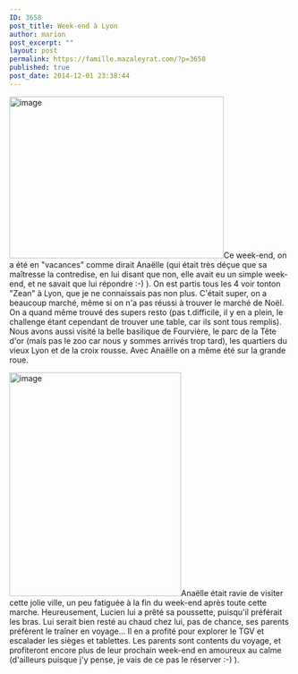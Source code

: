 ```yaml
---
ID: 3658
post_title: Week-end à Lyon
author: marion
post_excerpt: ""
layout: post
permalink: https://famille.mazaleyrat.com/?p=3658
published: true
post_date: 2014-12-01 23:38:44
---
```

<a href="http://famille.mazaleyrat.com/wordpress/wp-content/uploads/2014/12/wpid-wp-1417473603514.jpeg"><img class="alignleft" title="wp-1417473603514" src="http://famille.mazaleyrat.com/wordpress/wp-content/uploads/2014/12/wpid-wp-1417473603514.jpeg" alt="image" width="383" height="289" /></a>Ce week-end, on a été en "vacances" comme dirait Anaëlle (qui était très déçue que sa maîtresse la contredise, en lui disant que non, elle avait eu un simple week-end, et ne savait que lui répondre :-) ). On est partis tous les 4 voir tonton "Zean" à Lyon, que je ne connaissais pas non plus.
C'était super, on a beaucoup marché, même si on n'a pas réussi à trouver le marché de Noël. On a quand même trouvé des supers resto (pas t.difficile, il y en a plein, le challenge étant cependant de trouver une table, car ils sont tous remplis). Nous avons aussi visité la belle basilique de Fourvière, le parc de la Tête d'or (mais pas le zoo car nous y sommes arrivés trop tard), les quartiers du vieux Lyon et de la croix rousse. Avec Anaëlle on a même été sur la grande roue.

<a href="http://famille.mazaleyrat.com/wordpress/wp-content/uploads/2014/12/wpid-wp-1417473437804.jpeg"><img class="alignright " title="wp-1417473437804" src="http://famille.mazaleyrat.com/wordpress/wp-content/uploads/2014/12/wpid-wp-1417473437804.jpeg" alt="image" width="307" height="400" /></a>Anaëlle était ravie de visiter cette jolie ville, un peu fatiguée à la fin du week-end après toute cette marche. Heureusement, Lucien lui a prêté sa poussette, puisqu'il préférait les bras. Lui serait bien resté au chaud chez lui, pas de chance, ses parents préfèrent le traîner en voyage... Il en a profité pour explorer le TGV et escalader les sièges et tablettes. Les parents sont contents du voyage, et profiteront encore plus de leur prochain week-end en amoureux au calme (d'ailleurs puisque j'y pense, je vais de ce pas le réserver :-) ).